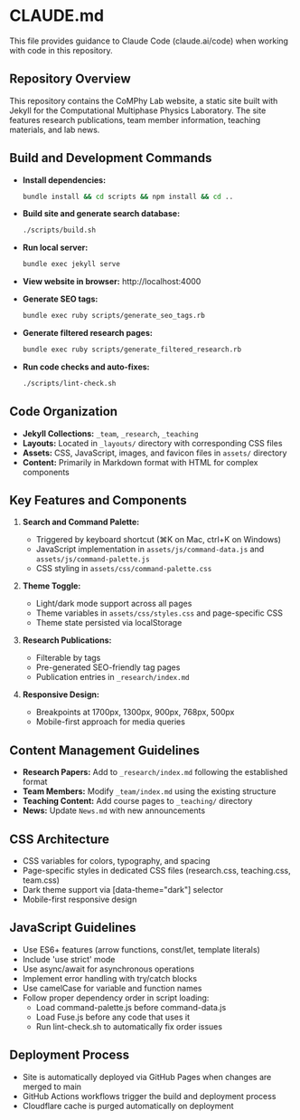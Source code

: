 # CLAUDE.md

This file provides guidance to Claude Code (claude.ai/code) when working with code in this repository.

## Repository Overview

This repository contains the CoMPhy Lab website, a static site built with Jekyll for the Computational Multiphase Physics Laboratory. The site features research publications, team member information, teaching materials, and lab news.

## Build and Development Commands

- **Install dependencies:**
  ```bash
  bundle install && cd scripts && npm install && cd ..
  ```

- **Build site and generate search database:**
  ```bash
  ./scripts/build.sh
  ```

- **Run local server:**
  ```bash
  bundle exec jekyll serve
  ```

- **View website in browser:**
  http://localhost:4000

- **Generate SEO tags:**
  ```bash
  bundle exec ruby scripts/generate_seo_tags.rb
  ```

- **Generate filtered research pages:**
  ```bash
  bundle exec ruby scripts/generate_filtered_research.rb
  ```
  
- **Run code checks and auto-fixes:**
  ```bash
  ./scripts/lint-check.sh
  ```

## Code Organization

- **Jekyll Collections:** `_team`, `_research`, `_teaching`
- **Layouts:** Located in `_layouts/` directory with corresponding CSS files
- **Assets:** CSS, JavaScript, images, and favicon files in `assets/` directory
- **Content:** Primarily in Markdown format with HTML for complex components

## Key Features and Components

1. **Search and Command Palette:**
   - Triggered by keyboard shortcut (⌘K on Mac, ctrl+K on Windows)
   - JavaScript implementation in `assets/js/command-data.js` and `assets/js/command-palette.js`
   - CSS styling in `assets/css/command-palette.css`

2. **Theme Toggle:**
   - Light/dark mode support across all pages
   - Theme variables in `assets/css/styles.css` and page-specific CSS
   - Theme state persisted via localStorage

3. **Research Publications:**
   - Filterable by tags
   - Pre-generated SEO-friendly tag pages
   - Publication entries in `_research/index.md`

4. **Responsive Design:**
   - Breakpoints at 1700px, 1300px, 900px, 768px, 500px
   - Mobile-first approach for media queries

## Content Management Guidelines

- **Research Papers:** Add to `_research/index.md` following the established format
- **Team Members:** Modify `_team/index.md` using the existing structure
- **Teaching Content:** Add course pages to `_teaching/` directory
- **News:** Update `News.md` with new announcements

## CSS Architecture

- CSS variables for colors, typography, and spacing
- Page-specific styles in dedicated CSS files (research.css, teaching.css, team.css)
- Dark theme support via [data-theme="dark"] selector
- Mobile-first responsive design

## JavaScript Guidelines

- Use ES6+ features (arrow functions, const/let, template literals)
- Include 'use strict' mode
- Use async/await for asynchronous operations
- Implement error handling with try/catch blocks
- Use camelCase for variable and function names
- Follow proper dependency order in script loading:
  - Load command-palette.js before command-data.js
  - Load Fuse.js before any code that uses it
  - Run lint-check.sh to automatically fix order issues

## Deployment Process

- Site is automatically deployed via GitHub Pages when changes are merged to main
- GitHub Actions workflows trigger the build and deployment process
- Cloudflare cache is purged automatically on deployment